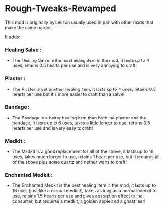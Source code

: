 # Rough-Tweaks-Revamped
This mod is originally by Lellson usually used in pair with other mods that make the game harder.

It adds:

### Healing Salve :
- The Healing Salve is the least aiding item in the mod, it lasts up to 4 uses, retains 0.5 hearts per use and is very annoying to craft!

### Plaster :
- The Plaster is yet another healing item, it lasts up to 4 uses, retains 0.5 hearts per use but it's more easier to craft than a salve!

### Bandage :
- The Bandage is a better healing item than both the plaster and the bandage, it lasts up to 6 uses, takes a little longer to use, retains 0.5 hearts per use and is very easy to craft!

### Medkit :
- The Medkit is a good replacement for all of the above, it lasts up to 16 uses, takes much longer to use, retains 1 heart per use, but it requires all of the above plus some quartz and nether warts to craft!

### Enchanted Medkit :
- The Enchanted Medkit is the best healing item in the mod, it lasts up to 16 uses (just like a normal medkit!), takes as long as a normal medkit to use, retains 1.5 hearts per use and gives absorption effect to the consumer, but requires a medkit, a golden apple and a ghast tear!
